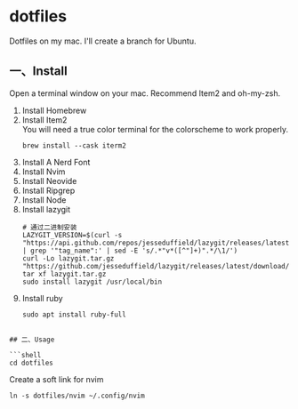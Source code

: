 # dotfiles

Dotfiles on my mac. I'll create a branch for Ubuntu.

## 一、Install

Open a terminal window on your mac. Recommend Item2 and oh-my-zsh.

1. Install Homebrew
2. Install Item2  
   You will need a true color terminal for the colorscheme to work properly.
   ```shell
   brew install --cask iterm2
   ```
4. Install A Nerd Font
5. Install Nvim
6. Install Neovide
7. Install Ripgrep
8. Install Node
9. Install lazygit
   ```shell
   # 通过二进制安装
   LAZYGIT_VERSION=$(curl -s "https://api.github.com/repos/jesseduffield/lazygit/releases/latest" | grep '"tag_name":' | sed -E 's/.*"v*([^"]+)".*/\1/')
   curl -Lo lazygit.tar.gz "https://github.com/jesseduffield/lazygit/releases/latest/download/lazygit_${LAZYGIT_VERSION}_Linux_x86_64.tar.gz"
   tar xf lazygit.tar.gz
   sudo install lazygit /usr/local/bin
   ```
10. Install ruby
    ```shell
    sudo apt install ruby-full
   ```

## 二、Usage

```shell
cd dotfiles
```

Create a soft link for nvim

```shell
ln -s dotfiles/nvim ~/.config/nvim
```
